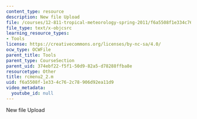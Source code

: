 ```yaml
---
content_type: resource
description: New file Upload
file: /courses/12-811-tropical-meteorology-spring-2011/f6a5508f1e334c762c78906d92ea11d9_rcmenu2_2.m
file_type: text/x-objcsrc
learning_resource_types:
- Tools
license: https://creativecommons.org/licenses/by-nc-sa/4.0/
ocw_type: OCWFile
parent_title: Tools
parent_type: CourseSection
parent_uid: 374ebf22-f5f1-50d9-82a5-d78288ffba8e
resourcetype: Other
title: rcmenu2_2.m
uid: f6a5508f-1e33-4c76-2c78-906d92ea11d9
video_metadata:
  youtube_id: null
---
```

New file Upload